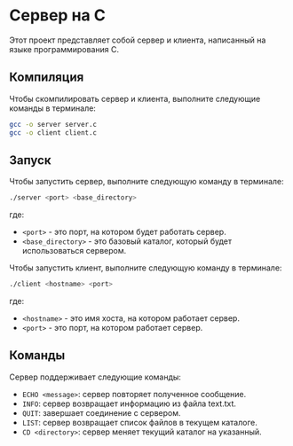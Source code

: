 # Сервер на C

Этот проект представляет собой сервер и клиента, написанный на языке программирования C.

## Компиляция

Чтобы скомпилировать сервер и клиента, выполните следующие команды в терминале:

```bash
gcc -o server server.c
gcc -o client client.c
```

## Запуск

Чтобы запустить сервер, выполните следующую команду в терминале:
```bash
./server <port> <base_directory>
```
где:

- `<port>` - это порт, на котором будет работать сервер.
- `<base_directory>` - это базовый каталог, который будет использоваться сервером.

Чтобы запустить клиент, выполните следующую команду в терминале:
```bash
./client <hostname> <port>
```
где:

- `<hostname>` - это имя хоста, на котором работает сервер.
- `<port>` - это порт, на котором работает сервер.

## Команды

Сервер поддерживает следующие команды:

- `ECHO <message>`: сервер повторяет полученное сообщение.
- `INFO`: сервер возвращает информацию из файла text.txt.
- `QUIT`: завершает соединение с сервером.
- `LIST`: сервер возвращает список файлов в текущем каталоге.
- `CD <directory>`: сервер меняет текущий каталог на указанный.